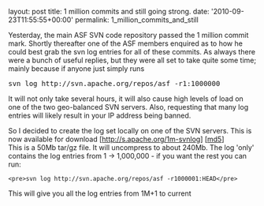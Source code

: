 
layout: post
title: 1 million commits and still going strong.
date: '2010-09-23T11:55:55+00:00'
permalink: 1_million_commits_and_still

<p>Yesterday, the main ASF SVN code repository passed the 1 million commit mark.  Shortly thereafter one of the ASF members enquired as to how he could best grab the svn log entries for all of these commits.  As always there were a bunch of useful replies, but they were all set to take quite some time; mainly because if anyone just simply runs</p>

<pre>svn log http://svn.apache.org/repos/asf -r1:1000000 </pre>

<p>It will not only take several hours, it will also cause high levels of load on one of the two geo-balanced SVN servers.  Also, requesting that many log entries will likely result in your IP address being banned.</p>

<p>So I decided to create the log set locally on one of the SVN servers.  This is now available for download  [<a href="http://s.apache.org/1m-svnlog">http://s.apache.org/1m-svnlog</a>]  [<a href ="people.apache.org/~pctony/asf-svnlog-1-1000000.tgz.md5">md5</a>] <br />
This is a 50Mb tar/gz file.  It will uncompress to about 240Mb.   The log 'only' contains the log entries from 1 -> 1,000,000  - if you want the rest you can run:</p>

    <pre>svn log http://svn.apache.org/repos/asf -r1000001:HEAD</pre>

<p>This will give you all the log entries from 1M+1 to current</p>
